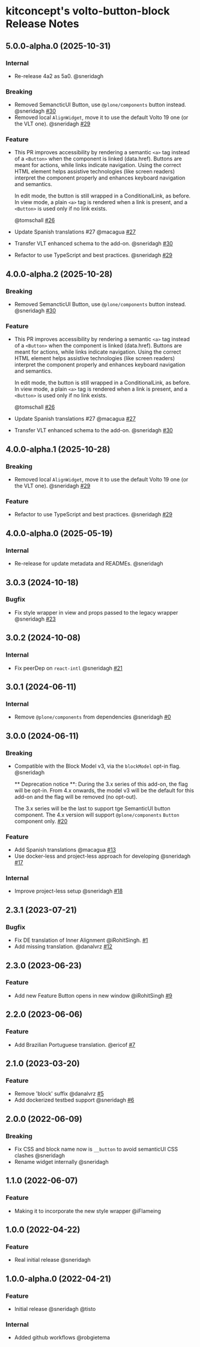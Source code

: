 # kitconcept's volto-button-block Release Notes

<!-- You should *NOT* be adding new change log entries to this file.
     You should create a file in the news directory instead.
     For helpful instructions, please see:
     https://6.docs.plone.org/volto/developer-guidelines/contributing.html#create-a-pull-request
-->

<!-- towncrier release notes start -->

## 5.0.0-alpha.0 (2025-10-31)

### Internal

- Re-release 4a2 as 5a0. @sneridagh

### Breaking

- Removed SemancticUI Button, use `@plone/components` button instead. @sneridagh [#30](https://github.com/kitconcept/volto-button-block/pull/30)
- Removed local `AlignWidget`, move it to use the default Volto 19 one (or the VLT one). @sneridagh [#29](https://github.com/kitconcept/volto-button-block/pull/29)

### Feature

- This PR improves accessibility by rendering a semantic `<a>` tag instead of a `<Button>` when the component is linked (data.href). Buttons are meant for actions, while links indicate navigation. Using the correct HTML element helps assistive technologies (like screen readers) interpret the component properly and enhances keyboard navigation and semantics.

  In edit mode, the button is still wrapped in a ConditionalLink, as before. In view mode, a plain `<a>` tag is rendered when a link is present, and a `<Button>` is used only if no link exists.

  @tomschall [#26](https://github.com/kitconcept/volto-button-block/pull/26)
- Update Spanish translations #27 @macagua [#27](https://github.com/kitconcept/volto-button-block/pull/27)
- Transfer VLT enhanced schema to the add-on. @sneridagh [#30](https://github.com/kitconcept/volto-button-block/pull/30)
- Refactor to use TypeScript and best practices. @sneridagh [#29](https://github.com/kitconcept/volto-button-block/pull/29)


## 4.0.0-alpha.2 (2025-10-28)

### Breaking

- Removed SemancticUI Button, use `@plone/components` button instead. @sneridagh [#30](https://github.com/kitconcept/volto-button-block/pull/30)

### Feature

- This PR improves accessibility by rendering a semantic `<a>` tag instead of a `<Button>` when the component is linked (data.href). Buttons are meant for actions, while links indicate navigation. Using the correct HTML element helps assistive technologies (like screen readers) interpret the component properly and enhances keyboard navigation and semantics.

  In edit mode, the button is still wrapped in a ConditionalLink, as before. In view mode, a plain `<a>` tag is rendered when a link is present, and a `<Button>` is used only if no link exists.

  @tomschall [#26](https://github.com/kitconcept/volto-button-block/pull/26)
- Update Spanish translations #27 @macagua [#27](https://github.com/kitconcept/volto-button-block/pull/27)
- Transfer VLT enhanced schema to the add-on. @sneridagh [#30](https://github.com/kitconcept/volto-button-block/pull/30)

## 4.0.0-alpha.1 (2025-10-28)

### Breaking

- Removed local `AlignWidget`, move it to use the default Volto 19 one (or the VLT one). @sneridagh [#29](https://github.com/kitconcept/volto-button-block/pull/29)

### Feature

- Refactor to use TypeScript and best practices. @sneridagh [#29](https://github.com/kitconcept/volto-button-block/pull/29)

## 4.0.0-alpha.0 (2025-05-19)

### Internal

- Re-release for update metadata and READMEs. @sneridagh

## 3.0.3 (2024-10-18)

### Bugfix

- Fix style wrapper in view and props passed to the legacy wrapper @sneridagh [#23](https://github.com/kitconcept/volto-button-block/pull/23)

## 3.0.2 (2024-10-08)

### Internal

- Fix peerDep on `react-intl` @sneridagh [#21](https://github.com/kitconcept/volto-button-block/pull/21)

## 3.0.1 (2024-06-11)

### Internal

- Remove `@plone/components` from dependencies @sneridagh [#0](https://github.com/kitconcept/volto-button-block/pull/0)

## 3.0.0 (2024-06-11)

### Breaking

- Compatible with the Block Model v3, via the `blockModel` opt-in flag. @sneridagh

  ** Deprecation notice **:
  During the 3.x series of this add-on, the flag will be opt-in.
  From 4.x onwards, the model v3 will be the default for this add-on and the flag will be removed (no opt-out).

  The 3.x series will be the last to support tge SemanticUI button component.
  The 4.x version will support `@plone/components` `Button` component only. [#20](https://github.com/kitconcept/volto-button-block/pull/20)

### Feature

- Add Spanish translations @macagua [#13](https://github.com/kitconcept/volto-button-block/pull/13)
- Use docker-less and project-less approach for developing @sneridagh [#17](https://github.com/kitconcept/volto-button-block/pull/17)

### Internal

- Improve project-less setup @sneridagh [#18](https://github.com/kitconcept/volto-button-block/pull/18)

## 2.3.1 (2023-07-21)

### Bugfix

- Fix DE translation of Inner Alignment @iRohitSingh. [#1](https://github.com/kitconcept/volto-export/pull/1)
- Add missing translation. @danalvrz [#12](https://github.com/kitconcept/volto-export/pull/12)


## 2.3.0 (2023-06-23)

### Feature

- Add new Feature Button opens in new window @iRohitSingh [#9](https://github.com/kitconcept/volto-export/pull/9)


## 2.2.0 (2023-06-06)

### Feature

- Add Brazilian Portuguese translation. @ericof [#7](https://github.com/kitconcept/volto-export/pull/7)


## 2.1.0 (2023-03-20)

### Feature

- Remove 'block' suffix @danalvrz [#5](https://github.com/kitconcept/volto-export/pull/5)
- Add dockerized testbed support @sneridagh [#6](https://github.com/kitconcept/volto-export/pull/6)


## 2.0.0 (2022-06-09)

### Breaking

- Fix CSS and block name now is `__button` to avoid semanticUI CSS clashes @sneridagh
- Rename widget internally @sneridagh

## 1.1.0 (2022-06-07)

### Feature

- Making it to incorporate the new style wrapper @iFlameing

## 1.0.0 (2022-04-22)

### Feature

- Real initial release @sneridagh

## 1.0.0-alpha.0 (2022-04-21)

### Feature

- Initial release @sneridagh @tisto

### Internal

- Added github workflows @robgietema

